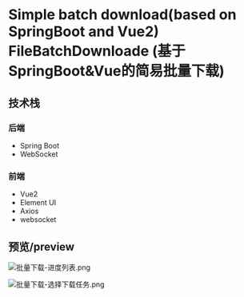 # Simple batch download(based on SpringBoot and Vue2) FileBatchDownloade (基于SpringBoot&Vue的简易批量下载)

## 技术栈

### 后端
- Spring Boot
- WebSocket

### 前端
- Vue2
- Element UI
- Axios
- websocket


## 预览/preview

![批量下载-进度列表.png](https://s2.loli.net/2024/02/25/wJbaR8DMl3PVX2O.png)

![批量下载-选择下载任务.png](https://s2.loli.net/2024/02/25/bMdchKIUaYmgT7H.png)
